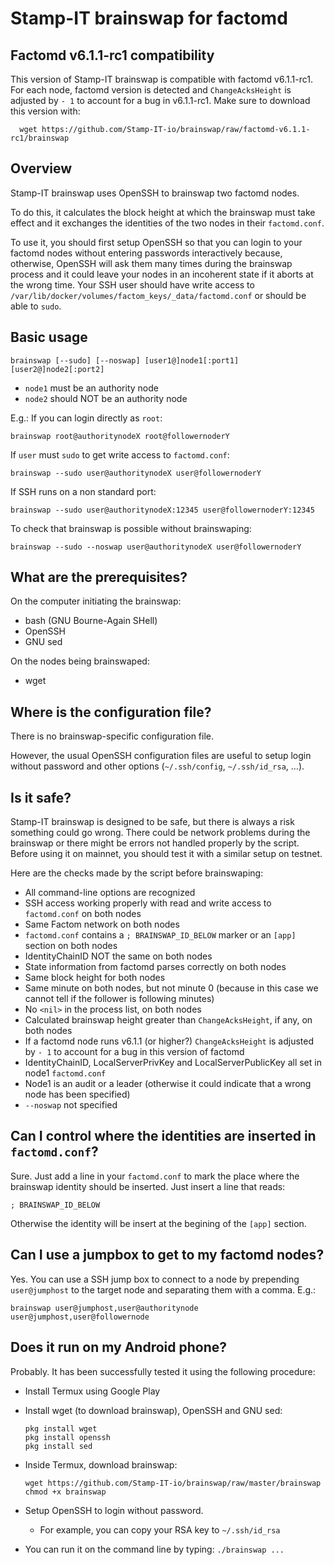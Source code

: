 # Stamp-IT brainswap for factomd

## Factomd v6.1.1-rc1 compatibility

This version of Stamp-IT brainswap is compatible with factomd v6.1.1-rc1.
For each node, factomd version is detected and `ChangeAcksHeight` is adjusted by `- 1` to account for a bug in v6.1.1-rc1.
Make sure to download this version with:

      wget https://github.com/Stamp-IT-io/brainswap/raw/factomd-v6.1.1-rc1/brainswap

## Overview

Stamp-IT brainswap uses OpenSSH to brainswap two factomd nodes.

To do this, it calculates the block height at which the brainswap must take effect
and it exchanges the identities of the two nodes in their `factomd.conf`.

To use it, you should first setup OpenSSH so that you can login to your factomd nodes without entering passwords interactively
because, otherwise, OpenSSH will ask them many times during the brainswap process
and it could leave your nodes in an incoherent state if it aborts at the wrong time.
Your SSH user should have write access to 
`/var/lib/docker/volumes/factom_keys/_data/factomd.conf`
or should be able to `sudo`.

## Basic usage

    brainswap [--sudo] [--noswap] [user1@]node1[:port1] [user2@]node2[:port2]

* `node1` must be an authority node
* `node2` should NOT be an authority node

E.g.:
If you can login directly as `root`:

    brainswap root@authoritynodeX root@followernoderY

If `user` must `sudo` to get write access to `factomd.conf`:

    brainswap --sudo user@authoritynodeX user@followernoderY

If SSH runs on a non standard port:

    brainswap --sudo user@authoritynodeX:12345 user@followernoderY:12345

To check that brainswap is possible without brainswaping:

    brainswap --sudo --noswap user@authoritynodeX user@followernoderY

## What are the prerequisites?

On the computer initiating the brainswap:

* bash (GNU Bourne-Again SHell)
* OpenSSH
* GNU sed

On the nodes being brainswaped:

* wget

## Where is the configuration file?

There is no brainswap-specific configuration file.

However, the usual OpenSSH configuration files are useful
to setup login without password
and other options
(`~/.ssh/config`, `~/.ssh/id_rsa`, ...).

## Is it safe?

Stamp-IT brainswap is designed to be safe, but there is always a risk something could go wrong.
There could be network problems during the brainswap or there might be errors not handled properly by the script.
Before using it on mainnet, you should test it with a similar setup on testnet.

Here are the checks made by the script before brainswaping:

* All command-line options are recognized
* SSH access working properly with read and write access to `factomd.conf` on both nodes
* Same Factom network on both nodes
* `factomd.conf` contains a `; BRAINSWAP_ID_BELOW` marker or an `[app]` section on both nodes
* IdentityChainID NOT the same on both nodes
* State information from factomd parses correctly on both nodes
* Same block height for both nodes
* Same minute on both nodes, but not minute 0 (because in this case we cannot tell if the follower is following minutes)
* No `<nil>` in the process list, on both nodes
* Calculated brainswap height greater than `ChangeAcksHeight`, if any, on both nodes
* If a factomd node runs v6.1.1 (or higher?) `ChangeAcksHeight` is adjusted by `- 1` to account for a bug in this version of factomd
* IdentityChainID, LocalServerPrivKey and LocalServerPublicKey all set in node1 `factomd.conf`
* Node1 is an audit or a leader (otherwise it could indicate that a wrong node has been specified)
* `--noswap` not specified


## Can I control where the identities are inserted in `factomd.conf`?

Sure. Just add a line in your `factomd.conf` to mark the place where the brainswap identity should be inserted.
Just insert a line that reads:

    ; BRAINSWAP_ID_BELOW

Otherwise the identity will be insert at the begining of the `[app]` section.

## Can I use a jumpbox to get to my factomd nodes?

Yes. You can use a SSH jump box to connect to a node by prepending `user@jumphost` to the target node and separating them with a comma.
E.g.:

    brainswap user@jumphost,user@authoritynode user@jumphost,user@followernode


## Does it run on my Android phone?

Probably. It has been successfully tested it using the following procedure:

* Install Termux using Google Play
* Install wget (to download brainswap), OpenSSH and GNU sed:

      pkg install wget
      pkg install openssh
      pkg install sed

* Inside Termux, download brainswap:

      wget https://github.com/Stamp-IT-io/brainswap/raw/master/brainswap
      chmod +x brainswap

* Setup OpenSSH to login without password.
  * For example, you can copy your RSA key to `~/.ssh/id_rsa`

* You can run it on the command line by typing: `./brainswap ...`
